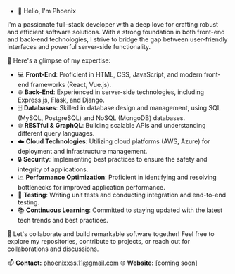 
- 👋 Hello, I'm Phoenix

I'm a passionate full-stack developer with a deep love for crafting robust and efficient software solutions. With a strong foundation in both front-end and back-end technologies, I strive to bridge the gap between user-friendly interfaces and powerful server-side functionality.

🚀 Here's a glimpse of my expertise:

- 💻 **Front-End**: Proficient in HTML, CSS, JavaScript, and modern front-end frameworks (React, Vue.js).
- 🌐 **Back-End**: Experienced in server-side technologies, including Express.js, Flask, and Django.
- 🗄️ **Databases**: Skilled in database design and management, using SQL (MySQL, PostgreSQL) and NoSQL (MongoDB) databases.
- 🌐 **RESTful & GraphQL**: Building scalable APIs and understanding different query languages.
- ☁️ **Cloud Technologies**: Utilizing cloud platforms (AWS, Azure) for deployment and infrastructure management.
- 🔒 **Security**: Implementing best practices to ensure the safety and integrity of applications.
- 📈 **Performance Optimization**: Proficient in identifying and resolving bottlenecks for improved application performance.
- 🧪 **Testing**: Writing unit tests and conducting integration and end-to-end testing.
- 📚 **Continuous Learning**: Committed to staying updated with the latest tech trends and best practices.

🤝 Let's collaborate and build remarkable software together! Feel free to explore my repositories, contribute to projects, or reach out for collaborations and discussions.

📫 **Contact:** phoenixxss.11@gmail.com
🌐 **Website:** [coming soon]

<!---
phoenixx11/phoenixx11 is a ✨ special ✨ repository because its `README.md` (this file) appears on your GitHub profile.
You can click the Preview link to take a look at your changes.
--->
